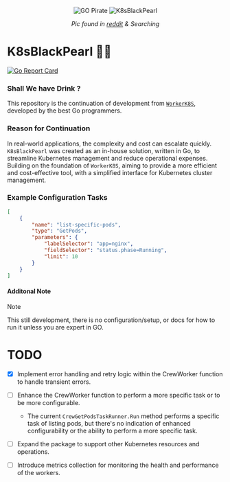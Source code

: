 <p align="center">
  <img src="https://i.imgur.com/A6dJUZx.png" alt="GO Pirate" />
  <img src="https://i.imgur.com/HlUsvbY.png" alt="K8sBlackPearl" />
</p>

<p align="center">
  <em>Pic found in <a href="https://www.reddit.com/r/golang_id">reddit</a> & Searching</em>
</p>

# K8sBlackPearl 🏴‍☠️

[![Go Report Card](https://goreportcard.com/badge/github.com/H0llyW00dzZ/K8sBlackPearl)](https://goreportcard.com/report/github.com/H0llyW00dzZ/K8sBlackPearl)

### Shall We have Drink ?

This repository is the continuation of development from [`WorkerK8S`](https://pkg.go.dev/github.com/H0llyW00dzZ/go-urlshortner@v0.4.10/workerk8s), developed by the best Go programmers.

### Reason for Continuation

In real-world applications, the complexity and cost can escalate quickly. `K8sBlackPearl` was created as an in-house solution, written in Go, to streamline Kubernetes management and reduce operational expenses. Building on the foundation of `WorkerK8S`, aiming to provide a more efficient and cost-effective tool, with a simplified interface for Kubernetes cluster management.

### Example Configuration Tasks

```json
[
    {
        "name": "list-specific-pods",
        "type": "GetPods",
        "parameters": {
            "labelSelector": "app=nginx",
            "fieldSelector": "status.phase=Running",
            "limit": 10
        }
    }
]
```

#### Additonal Note

> [!NOTE]  
> This still development, there is no configuration/setup, or docs for how to run it unless you are expert in GO.

# TODO

- [x] Implement error handling and retry logic within the CrewWorker function to handle transient errors.
- [ ] Enhance the CrewWorker function to perform a more specific task or to be more configurable.
  - The current `CrewGetPodsTaskRunner.Run` method performs a specific task of listing pods, but there's no indication of enhanced configurability or the ability to perform a more specific task.

- [ ] Expand the package to support other Kubernetes resources and operations.

- [ ] Introduce metrics collection for monitoring the health and performance of the workers.

